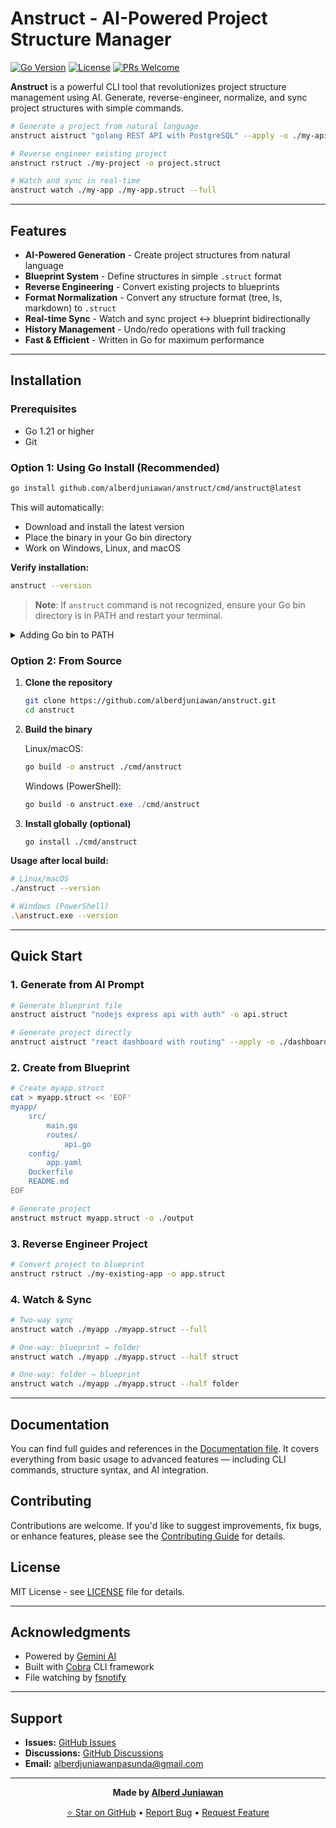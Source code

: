 # Anstruct - AI-Powered Project Structure Manager

[![Go Version](https://img.shields.io/badge/Go-1.21+-00ADD8?style=flat&logo=go)](https://golang.org)
[![License](https://img.shields.io/badge/License-MIT-green.svg)](LICENSE)
[![PRs Welcome](https://img.shields.io/badge/PRs-welcome-brightgreen.svg)](https://github.com/alberdjuniawan/anstruct/blob/main/docs/CONTRIBUTING.md)

**Anstruct** is a powerful CLI tool that revolutionizes project structure management using AI. Generate, reverse-engineer, normalize, and sync project structures with simple commands.

```bash
# Generate a project from natural language
anstruct aistruct "golang REST API with PostgreSQL" --apply -o ./my-api

# Reverse engineer existing project
anstruct rstruct ./my-project -o project.struct

# Watch and sync in real-time
anstruct watch ./my-app ./my-app.struct --full
```

---

## Features

- **AI-Powered Generation** - Create project structures from natural language
- **Blueprint System** - Define structures in simple `.struct` format
- **Reverse Engineering** - Convert existing projects to blueprints
- **Format Normalization** - Convert any structure format (tree, ls, markdown) to `.struct`
- **Real-time Sync** - Watch and sync project ↔ blueprint bidirectionally
- **History Management** - Undo/redo operations with full tracking
- **Fast & Efficient** - Written in Go for maximum performance

---

## Installation

### Prerequisites
- Go 1.21 or higher
- Git

### Option 1: Using Go Install (Recommended)

```bash
go install github.com/alberdjuniawan/anstruct/cmd/anstruct@latest
```

This will automatically:
- Download and install the latest version
- Place the binary in your Go bin directory
- Work on Windows, Linux, and macOS

**Verify installation:**
```bash
anstruct --version
```

> **Note**: If `anstruct` command is not recognized, ensure your Go bin directory is in PATH and restart your terminal.

<details>
<summary>Adding Go bin to PATH</summary>

**Linux/macOS (bash)**
```bash
echo 'export PATH=$PATH:$HOME/go/bin' >> ~/.bashrc
source ~/.bashrc
```

**Linux/macOS (zsh)**
```bash
echo 'export PATH=$PATH:$HOME/go/bin' >> ~/.zshrc
source ~/.zshrc
```

**Windows (PowerShell - Run as Administrator)**
```powershell
[Environment]::SetEnvironmentVariable("Path", $env:Path + ";$env:USERPROFILE\go\bin", "User")
```
Then restart your terminal.

</details>

### Option 2: From Source

1. **Clone the repository**
   ```bash
   git clone https://github.com/alberdjuniawan/anstruct.git
   cd anstruct
   ```

2. **Build the binary**
   
   Linux/macOS:
   ```bash
   go build -o anstruct ./cmd/anstruct
   ```
   
   Windows (PowerShell):
   ```powershell
   go build -o anstruct.exe ./cmd/anstruct
   ```

3. **Install globally (optional)**
   ```bash
   go install ./cmd/anstruct
   ```

**Usage after local build:**
```bash
# Linux/macOS
./anstruct --version

# Windows (PowerShell)
.\anstruct.exe --version
```

---

## Quick Start

### 1. Generate from AI Prompt

```bash
# Generate blueprint file
anstruct aistruct "nodejs express api with auth" -o api.struct

# Generate project directly
anstruct aistruct "react dashboard with routing" --apply -o ./dashboard
```

### 2. Create from Blueprint

```bash
# Create myapp.struct
cat > myapp.struct << 'EOF'
myapp/
	src/
		main.go
		routes/
			api.go
	config/
		app.yaml
	Dockerfile
	README.md
EOF

# Generate project
anstruct mstruct myapp.struct -o ./output
```

### 3. Reverse Engineer Project

```bash
# Convert project to blueprint
anstruct rstruct ./my-existing-app -o app.struct
```

### 4. Watch & Sync

```bash
# Two-way sync
anstruct watch ./myapp ./myapp.struct --full

# One-way: blueprint → folder
anstruct watch ./myapp ./myapp.struct --half struct

# One-way: folder → blueprint
anstruct watch ./myapp ./myapp.struct --half folder
```

---

## Documentation

You can find full guides and references in the [Documentation file](https://github.com/alberdjuniawan/anstruct/blob/main/docs/DOCUMENTATION.md). It covers everything from basic usage to advanced features — including CLI commands, structure syntax, and AI integration.

## Contributing

Contributions are welcome. If you'd like to suggest improvements, fix bugs, or enhance features, please see the [Contributing Guide](https://github.com/alberdjuniawan/anstruct/blob/main/docs/CONTRIBUTING.md) for details.

## License

MIT License - see [LICENSE](LICENSE) file for details.

---

## Acknowledgments

- Powered by [Gemini AI](https://deepmind.google/technologies/gemini/)
- Built with [Cobra](https://github.com/spf13/cobra) CLI framework
- File watching by [fsnotify](https://github.com/fsnotify/fsnotify)

---

## Support

- **Issues:** [GitHub Issues](https://github.com/alberdjuniawan/anstruct/issues)
- **Discussions:** [GitHub Discussions](https://github.com/alberdjuniawan/anstruct/discussions)
- **Email:** alberdjuniawanpasunda@gmail.com

---

<div align="center">

**Made by [Alberd Juniawan](https://github.com/alberdjuniawan)**

[⭐ Star on GitHub](https://github.com/alberdjuniawan/anstruct) • [Report Bug](https://github.com/alberdjuniawan/anstruct/issues) • [Request Feature](https://github.com/alberdjuniawan/anstruct/issues)

</div>